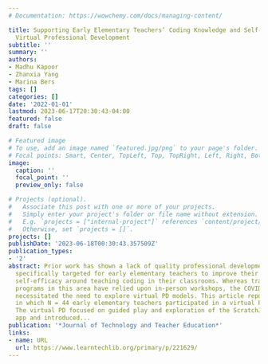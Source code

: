 ```yaml
---
# Documentation: https://wowchemy.com/docs/managing-content/

title: Supporting Early Elementary Teachers’ Coding Knowledge and Self-Efficacy Through
  Virtual Professional Development
subtitle: ''
summary: ''
authors:
- Madhu Kapoor
- Zhanxia Yang
- Marina Bers
tags: []
categories: []
date: '2022-01-01'
lastmod: 2023-06-17T20:30:43-04:00
featured: false
draft: false

# Featured image
# To use, add an image named `featured.jpg/png` to your page's folder.
# Focal points: Smart, Center, TopLeft, Top, TopRight, Left, Right, BottomLeft, Bottom, BottomRight.
image:
  caption: ''
  focal_point: ''
  preview_only: false

# Projects (optional).
#   Associate this post with one or more of your projects.
#   Simply enter your project's folder or file name without extension.
#   E.g. `projects = ["internal-project"]` references `content/project/deep-learning/index.md`.
#   Otherwise, set `projects = []`.
projects: []
publishDate: '2023-06-18T00:30:43.357509Z'
publication_types:
- '2'
abstract: Prior work has shown a lack of quality professional development (PD) programs
  specifically targeted for early elementary teachers to improve their knowledge and
  self-efficacy around teaching coding in their classrooms. Whereas traditional PD
  programs in this area have relied upon in-person workshops, the COVID-19 pandemic
  necessitated the need to explore virtual PD models. This article reports a study
  in which N = 44 early elementary teachers participated in a virtual PD training.
  The virtual PD focused on guided play and exploration of the ScratchJr programming
  app and introduced...
publication: '*Journal of Technology and Teacher Education*'
links:
- name: URL
  url: https://www.learntechlib.org/primary/p/221629/
---
```

